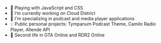 - 📐 Playing with JavaScript and CSS
- 🔭 I’m currently working on Cloud District
- 🦾 I'm specializing in podcast and media player applications
- 💡 Public personal projects: Tympanum Podcast Theme, Camilo Radio Player, Allende API
- 👾 Second life in GTA Online and RDR2 Online
